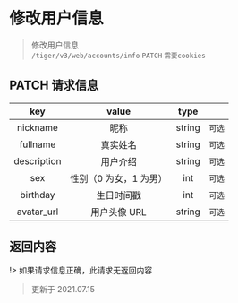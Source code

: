 # 修改用户信息

> 修改用户信息  
> `/tiger/v3/web/accounts/info` `PATCH` `需要cookies`

## PATCH 请求信息

|     key     |         value          |  type  |        |
| :---------: | :--------------------: | :----: | :----: |
|  nickname   |          昵称          | string | `可选` |
|  fullname   |        真实姓名        | string | `可选` |
| description |        用户介绍        | string | `可选` |
|     sex     | 性别（0 为女，1 为男） |  int   | `可选` |
|  birthday   |       生日时间戳       |  int   | `可选` |
| avatar_url  |      用户头像 URL      | string | `可选` |

## 返回内容

!> 如果请求信息正确，此请求无返回内容

> 更新于 2021.07.15
